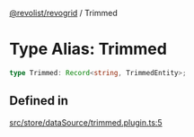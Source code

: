 [@revolist/revogrid](README.md) / Trimmed

# Type Alias: Trimmed

```ts
type Trimmed: Record<string, TrimmedEntity>;
```

## Defined in

[src/store/dataSource/trimmed.plugin.ts:5](https://github.com/revolist/revogrid/blob/a849a2bedd405f9be6994ce2465b998f17fd214c/src/store/dataSource/trimmed.plugin.ts#L5)

